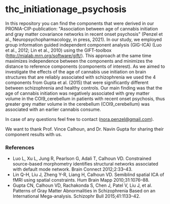 # thc_initiationage_psychosis

In this repository you can find the components that were derived in our PRONIA-CIP-publication: "Association between age of cannabis initiation and gray matter
covariance networks in recent onset psychosis" (Penzel et al., Neuropsychopharmacology, in press, 2021).
In our study, we employed group information guided independent component analysis (GIG-ICA) (Luo et al., 2012; Lin et al., 2010) using the GIFT-toolbox (http://mialab.mrn.org/software/gift/). This approach at the same time maximizes independence between the components and minimizes the distance to reference components (components of interest). As we aimed to investigate the effects of the age of cannabis use initiation on brain structures that are reliably associated with schizophrenia we used the 4 components from Gupta et al. (2015) that were significantly different between schizophrenia and healthy controls.
Our main finding was that the age of cannabis initiation was negatively associated with grey matter volume in the COI9_cerebellum in patients with recent onset psychosis, thus greater grey matter volume in the cerebellum (COI9_cerebellum) was associated with an earlier cannabis consume. 

In case of any questions feel free to contact (nora.penzel@gmail.com). 

We want to thank Prof. Vince Calhoun, and Dr. Navin Gupta for sharing their component results with us. 

### References
- Luo L, Xu L, Jung R, Pearlson G, Adali T, Calhoun VD. Constrained source-based morphometry identifies structural networks associated with default mode network. Brain Connect 2012;2:33–43.
- Lin Q-H, Liu J, Zheng Y-R, Liang H, Calhoun VD. Semiblind spatial ICA of fMRI using spatial constraints. Hum Brain Mapp 2010;31:1076–88.
- Gupta CN, Calhoun VD, Rachakonda S, Chen J, Patel V, Liu J, et al. Patterns of Gray Matter Abnormalities in Schizophrenia Based on an International Mega-analysis. Schizophr Bull 2015;41:1133–42.
